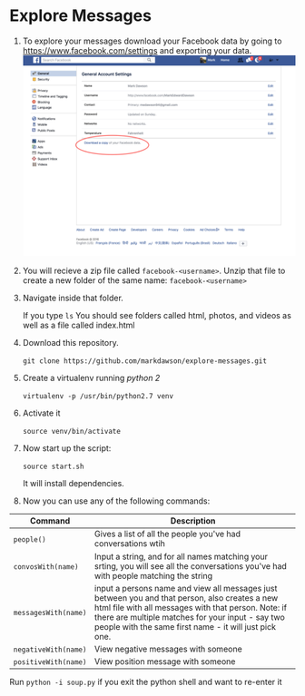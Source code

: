 # Explore Messages

1. To explore your messages download your Facebook data by going to https://www.facebook.com/settings and exporting your data.
![Download Facebook Data](/facebookdata.png)

2. You will recieve a zip file called `facebook-<username>`.
   Unzip that file to create a new folder of the same name: `facebook-<username>`

3. Navigate inside that folder.

   If you type `ls` 
   You should see folders called html, photos, and videos as well as a file called index.html

4. Download this repository.

   `git clone https://github.com/markdawson/explore-messages.git`

5. Create a virtualenv running *python 2*

   `virtualenv -p /usr/bin/python2.7 venv`

6. Activate it

   `source venv/bin/activate`

7. Now start up the script:

   `source start.sh`

   It will install dependencies.

8. Now you can use any of the following commands:

|Command             |Description   |
|--------------------|--------------|
|`people()`          |Gives a list of all the people you've had conversations wtih
|`convosWith(name)`  |Input a string, and for all names matching your srting, you will see all the conversations you've had with people matching the string
|`messagesWith(name)`|input a persons name and view all messages just between you and that person, also creates a new html file with all messages with that person. Note: if there are multiple matches for your input - say two people with the same first name - it will just pick one.
|`negativeWith(name)`|View negative messages with someone|
|`positiveWith(name)`|View position message with someone|

Run `python -i soup.py` if you exit the python shell and want to re-enter it 
